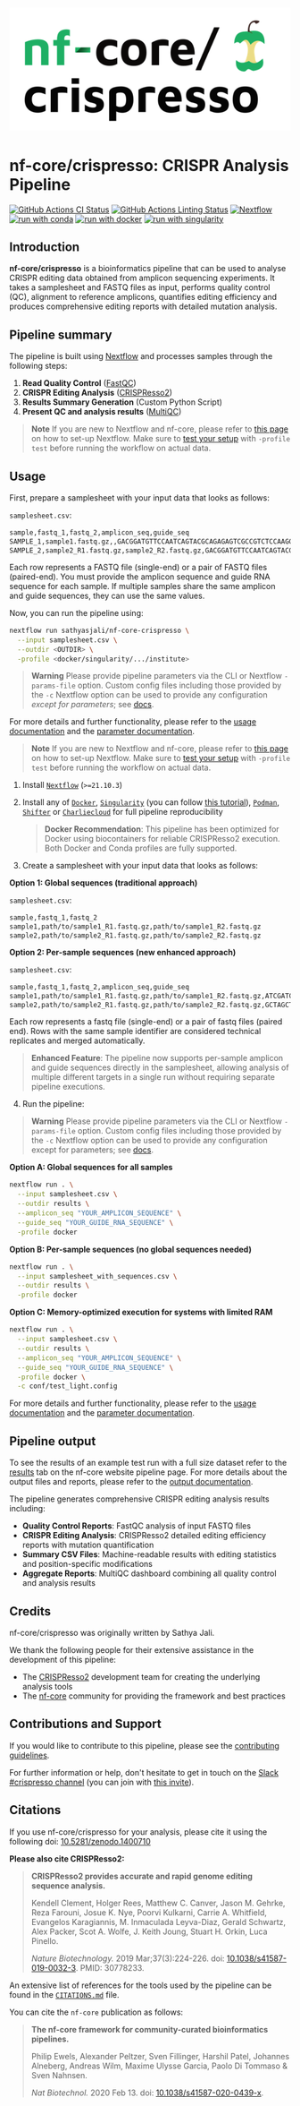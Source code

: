 <h1>
  <picture>
    <source media="(prefers-color-scheme: dark)" srcset="docs/images/nf-core-crispresso_logo_dark.png">
    <img alt="nf-core/crispresso" src="docs/images/nf-core-crispresso_logo_light.png">
  </picture>
</h1>

# nf-core/crispresso: CRISPR Analysis Pipeline

[![GitHub Actions CI Status](https://github.com/nf-core/crispresso/actions/workflows/nf-test.yml/badge.svg)](https://github.com/nf-core/crispresso/actions/workflows/nf-test.yml)
[![GitHub Actions Linting Status](https://github.com/nf-core/crispresso/actions/workflows/linting.yml/badge.svg)](https://github.com/nf-core/crispresso/actions/workflows/linting.yml)
[![Nextflow](https://img.shields.io/badge/nextflow%20DSL2-%E2%89%A520.11.0-23aa62.svg)](https://www.nextflow.io/)
[![run with conda](http://img.shields.io/badge/run%20with-conda-3EB049?labelColor=000000&logo=anaconda)](https://conda.io/)
[![run with docker](https://img.shields.io/badge/run%20with-docker-0db7ed?labelColor=000000&logo=docker)](https://www.docker.com/)
[![run with singularity](https://img.shields.io/badge/run%20with-singularity-1d355c.svg?labelColor=000000)](https://sylabs.io/docs/)


## Introduction

**nf-core/crispresso** is a bioinformatics pipeline that can be used to analyse CRISPR editing data obtained from amplicon sequencing experiments. It takes a samplesheet and FASTQ files as input, performs quality control (QC), alignment to reference amplicons, quantifies editing efficiency and produces comprehensive editing reports with detailed mutation analysis.

## Pipeline summary

The pipeline is built using [Nextflow](https://www.nextflow.io) and processes samples through the following steps:

1. **Read Quality Control** ([FastQC](https://www.bioinformatics.babraham.ac.uk/projects/fastqc/))
2. **CRISPR Editing Analysis** ([CRISPResso2](https://crispresso.pinellolab.partners.org/)) 
3. **Results Summary Generation** (Custom Python Script)
4. **Present QC and analysis results** ([MultiQC](http://multiqc.info/))

> **Note**
> If you are new to Nextflow and nf-core, please refer to [this page](https://nf-co.re/docs/usage/installation) on how to set-up Nextflow. Make sure to [test your setup](https://nf-co.re/docs/usage/introduction#how-to-run-a-pipeline) with `-profile test` before running the workflow on actual data.

## Usage

First, prepare a samplesheet with your input data that looks as follows:

`samplesheet.csv`:

```csv
sample,fastq_1,fastq_2,amplicon_seq,guide_seq
SAMPLE_1,sample1.fastq.gz,,GACGGATGTTCCAATCAGTACGCAGAGAGTCGCCGTCTCCAAGGTGAAAGCGGAAGTAGGGCCTTCGCGCACCTCATGGAATCCCTTCTGCAGCACCTGGATCGCTTTTCCGAGCTTCTGGCGGTCTCAAGCACTACCTACGTCAGCACCTGGGACCCCGCCACCGTGCGCCGGGCCTTGCAGTGGGCGCGCTACCTGCGCCACATCCATCGGCGCTTTGGTCGGCATGGCCCCATTCGCACGGCTCT,GGAATCCCTTCTGCAGCACC
SAMPLE_2,sample2_R1.fastq.gz,sample2_R2.fastq.gz,GACGGATGTTCCAATCAGTACGCAGAGAGTCGCCGTCTCCAAGGTGAAAGCGGAAGTAGGGCCTTCGCGCACCTCATGGAATCCCTTCTGCAGCACCTGGATCGCTTTTCCGAGCTTCTGGCGGTCTCAAGCACTACCTACGTCAGCACCTGGGACCCCGCCACCGTGCGCCGGGCCTTGCAGTGGGCGCGCTACCTGCGCCACATCCATCGGCGCTTTGGTCGGCATGGCCCCATTCGCACGGCTCT,GGAATCCCTTCTGCAGCACC
```

Each row represents a FASTQ file (single-end) or a pair of FASTQ files (paired-end). You must provide the amplicon sequence and guide RNA sequence for each sample. If multiple samples share the same amplicon and guide sequences, they can use the same values.

Now, you can run the pipeline using:

```bash
nextflow run sathyasjali/nf-core-crispresso \
  --input samplesheet.csv \
  --outdir <OUTDIR> \
  -profile <docker/singularity/.../institute>
```

> **Warning**
> Please provide pipeline parameters via the CLI or Nextflow `-params-file` option. Custom config files including those provided by the `-c` Nextflow option can be used to provide any configuration _except for parameters_; see [docs](https://nf-co.re/usage/configuration#custom-configuration-files).

For more details and further functionality, please refer to the [usage documentation](https://nf-co.re/crispresso/usage) and the [parameter documentation](https://nf-co.re/crispresso/parameters).

> **Note**
> If you are new to Nextflow and nf-core, please refer to [this page](https://nf-co.re/docs/usage/installation) on how to set-up Nextflow. Make sure to [test your setup](https://nf-co.re/docs/usage/introduction#how-to-run-a-pipeline) with `-profile test` before running the workflow on actual data.

1. Install [`Nextflow`](https://www.nextflow.io/docs/latest/getstarted.html#installation) (`>=21.10.3`)

2. Install any of [`Docker`](https://docs.docker.com/engine/installation/), [`Singularity`](https://www.sylabs.io/guides/3.0/user-guide/) (you can follow [this tutorial](https://singularity-tutorial.github.io/01-installation/)), [`Podman`](https://podman.io/), [`Shifter`](https://nersc.gitlab.io/development/shifter/how-to-use/) or [`Charliecloud`](https://hpc.github.io/charliecloud/) for full pipeline reproducibility

   > **Docker Recommendation**: This pipeline has been optimized for Docker using biocontainers for reliable CRISPResso2 execution. Both Docker and Conda profiles are fully supported.

3. Create a samplesheet with your input data that looks as follows:

**Option 1: Global sequences (traditional approach)**

`samplesheet.csv`:

```csv
sample,fastq_1,fastq_2
sample1,path/to/sample1_R1.fastq.gz,path/to/sample1_R2.fastq.gz
sample2,path/to/sample2_R1.fastq.gz,path/to/sample2_R2.fastq.gz
```

**Option 2: Per-sample sequences (new enhanced approach)**

`samplesheet.csv`:

```csv
sample,fastq_1,fastq_2,amplicon_seq,guide_seq
sample1,path/to/sample1_R1.fastq.gz,path/to/sample1_R2.fastq.gz,ATCGATCGATCG...,GATTACGTCCGA
sample2,path/to/sample2_R1.fastq.gz,path/to/sample2_R2.fastq.gz,GCTAGCTAGCTA...,TTCGAGCTACGT
```

Each row represents a fastq file (single-end) or a pair of fastq files (paired end). Rows with the same sample identifier are considered technical replicates and merged automatically.

> **Enhanced Feature**: The pipeline now supports per-sample amplicon and guide sequences directly in the samplesheet, allowing analysis of multiple different targets in a single run without requiring separate pipeline executions.

4. Run the pipeline:

> **Warning**
> Please provide pipeline parameters via the CLI or Nextflow `-params-file` option. Custom config files including those provided by the `-c` Nextflow option can be used to provide any configuration except for parameters; see [docs](https://nf-co.re/usage/configuration#custom-configuration-files).

**Option A: Global sequences for all samples**
```bash
nextflow run . \
  --input samplesheet.csv \
  --outdir results \
  --amplicon_seq "YOUR_AMPLICON_SEQUENCE" \
  --guide_seq "YOUR_GUIDE_RNA_SEQUENCE" \
  -profile docker
```

**Option B: Per-sample sequences (no global sequences needed)**
```bash
nextflow run . \
  --input samplesheet_with_sequences.csv \
  --outdir results \
  -profile docker
```

**Option C: Memory-optimized execution for systems with limited RAM**
```bash
nextflow run . \
  --input samplesheet.csv \
  --outdir results \
  --amplicon_seq "YOUR_AMPLICON_SEQUENCE" \
  --guide_seq "YOUR_GUIDE_RNA_SEQUENCE" \
  -profile docker \
  -c conf/test_light.config
```

For more details and further functionality, please refer to the [usage documentation](https://nf-co.re/crispresso/usage) and the [parameter documentation](https://nf-co.re/crispresso/parameters).

## Pipeline output

To see the results of an example test run with a full size dataset refer to the [results](https://nf-co.re/crispresso/results) tab on the nf-core website pipeline page.
For more details about the output files and reports, please refer to the [output documentation](https://nf-co.re/crispresso/output).

The pipeline generates comprehensive CRISPR editing analysis results including:

- **Quality Control Reports**: FastQC analysis of input FASTQ files
- **CRISPR Editing Analysis**: CRISPResso2 detailed editing efficiency reports with mutation quantification
- **Summary CSV Files**: Machine-readable results with editing statistics and position-specific modifications  
- **Aggregate Reports**: MultiQC dashboard combining all quality control and analysis results

## Credits

nf-core/crispresso was originally written by Sathya Jali.

We thank the following people for their extensive assistance in the development of this pipeline:

- The [CRISPResso2](https://crispresso.pinellolab.partners.org/) development team for creating the underlying analysis tools
- The [nf-core](https://nf-co.re/) community for providing the framework and best practices
## Contributions and Support

If you would like to contribute to this pipeline, please see the [contributing guidelines](.github/CONTRIBUTING.md).

For further information or help, don't hesitate to get in touch on the [Slack #crispresso channel](https://nfcore.slack.com/channels/crispresso) (you can join with [this invite](https://nf-co.re/join/slack)).

## Citations

If you use nf-core/crispresso for your analysis, please cite it using the following doi: [10.5281/zenodo.1400710](https://doi.org/10.5281/zenodo.1400710)

**Please also cite CRISPResso2:**

> **CRISPResso2 provides accurate and rapid genome editing sequence analysis.**
>
> Kendell Clement, Holger Rees, Matthew C. Canver, Jason M. Gehrke, Reza Farouni, Josue K. Nye, Poorvi Kulkarni, Carrie A. Whitfield, Evangelos Karagiannis, M. Inmaculada Leyva-Diaz, Gerald Schwartz, Alex Packer, Scot A. Wolfe, J. Keith Joung, Stuart H. Orkin, Luca Pinello.
>
> _Nature Biotechnology._ 2019 Mar;37(3):224-226. doi: [10.1038/s41587-019-0032-3](https://doi.org/10.1038/s41587-019-0032-3). PMID: 30778233.

An extensive list of references for the tools used by the pipeline can be found in the [`CITATIONS.md`](CITATIONS.md) file.

You can cite the `nf-core` publication as follows:

> **The nf-core framework for community-curated bioinformatics pipelines.**
>
> Philip Ewels, Alexander Peltzer, Sven Fillinger, Harshil Patel, Johannes Alneberg, Andreas Wilm, Maxime Ulysse Garcia, Paolo Di Tommaso & Sven Nahnsen.
>
> _Nat Biotechnol._ 2020 Feb 13. doi: [10.1038/s41587-020-0439-x](https://dx.doi.org/10.1038/s41587-020-0439-x).
